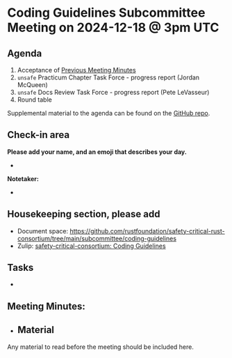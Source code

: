 # Coding Guidelines Subcommittee Meeting on 2024-12-18 @ 3pm UTC

## Agenda

1. Acceptance of [Previous Meeting Minutes](../2024-December-04/minutes.md)
2. `unsafe` Practicum Chapter Task Force - progress report (Jordan McQueen)
3. `unsafe` Docs Review Task Force - progress report (Pete LeVasseur)
4. Round table

Supplemental material to the agenda can be found on the [GitHub repo](https://github.com/rustfoundation/safety-critical-rust-consortium/tree/main/subcommittee/coding-guidelines).

## Check-in area

**Please add your name, and an emoji that describes your day.**

* 

**Notetaker:**

* 

## Housekeeping section, please add

* Document space: https://github.com/rustfoundation/safety-critical-rust-consortium/tree/main/subcommittee/coding-guidelines
* Zulip: [safety-critical-consortium: Coding Guidelines](https://rust-lang.zulipchat.com/#narrow/channel/445688-safety-critical-consortium/topic/Coding.20Guidelines)

## Tasks

* 

## Meeting Minutes:

* ## Material

Any material to read before the meeting should be included here.
